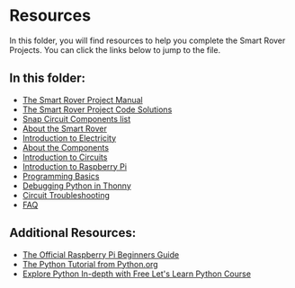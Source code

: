 # Resources
In this folder, you will find resources to help you complete the Smart Rover Projects. You can click the links below to jump to the file.

## In this folder:
- [The Smart Rover Project Manual](Smart-Rover-Manual.pdf)
- [The Smart Rover Project Code Solutions](Solutions/README.md)
- [Snap Circuit Components list](snap-circuit-components.pdf)
- [About the Smart Rover](about-the-smart-rover.pdf)
- [Introduction to Electricity](introduction-to-electricity.pdf)
- [About the Components](about-the-components.pdf)
- [Introduction to Circuits](introduction-to-electricity.pdf)
- [Introduction to Raspberry Pi](introduction-to-raspberry-pi.pdf)
- [Programming Basics](introduction-to-raspberry-pi.pdf)
- [Debugging Python in Thonny](introduction-to-raspberry-pi.pdf)
- [Circuit Troubleshooting](introduction-to-electricity.pdf)
- [FAQ]()

## Additional Resources: 
- [The Official Raspberry Pi Beginners Guide]()
- [The Python Tutorial from Python.org](https://docs.python.org/3/tutorial/index.html)
- [Explore Python In-depth with Free Let's Learn Python Course](http://www.letslearnpython.com/learn/)
